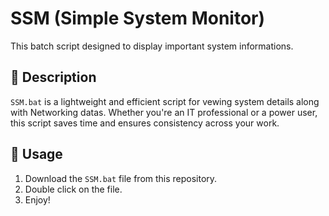 # SSM (Simple System Monitor)

This batch script designed to display important system informations.

## 📖 Description

`SSM.bat` is a lightweight and efficient script for vewing system details along with Networking datas. Whether you're an IT professional or a power user, this script saves time and ensures consistency across your work.

## 🚀 Usage

1. Download the `SSM.bat` file from this repository.
2. Double click on the file.
3. Enjoy!
